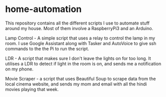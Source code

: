 # home-automation
This repository contains all the different scripts I use to automate stuff around my house. Most of them involve a RaspberryPi3 and an Arduino.

Lamp Control - A simple script that uses a relay to control the lamp in my room. I use Google Assistant along with Tasker and AutoVoice to give ssh commands to the the Pi to run the script.

LDR - A script that makes sure I don't leave the lights on for too long. It utilises a LDR to detect if light in the room is on, and sends me a notification on my phone. 

Movie Scraper - a script that uses Beautiful Soup to scrape data from the local cinema website, and sends my mom and email with all the hindi movies playing that week.
